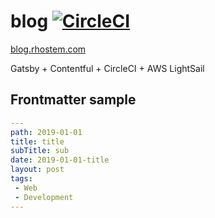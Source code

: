 # blog [![CircleCI](https://circleci.com/gh/rhostem/blog.svg?style=svg)](https://circleci.com/gh/rhostem/blog)

[blog.rhostem.com](https://blog.rhostem.com/)

Gatsby + Contentful + CircleCI + AWS LightSail


## Frontmatter sample

```yaml
---
path: 2019-01-01
title: title
subTitle: sub
date: 2019-01-01-title
layout: post
tags:
 - Web
 - Development
---
```
